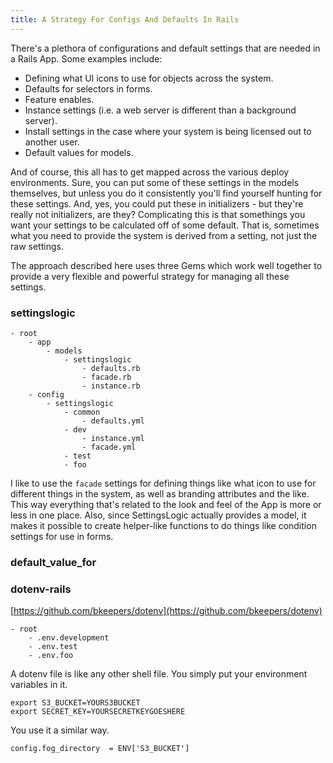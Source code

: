 ```yaml
---
title: A Strategy For Configs And Defaults In Rails
---
```


There's a plethora of configurations and default settings that are needed in a Rails App. Some examples include:

- Defining what UI icons to use for objects across the system.
- Defaults for selectors in forms.
- Feature enables.
- Instance settings (i.e. a web server is different than a background server).
- Install settings in the case where your system is being licensed out to another user.
- Default values for models.

And of course, this all has to get mapped across the various deploy environments. Sure, you can put some of these settings in the models themselves, but unless you do it consistently you'll find yourself hunting for these settings. And, yes, you could put these in initializers - but they're really not initializers, are they? Complicating this is that somethings you want your settings to be calculated off of some default. That is, sometimes what you need to provide the system is derived from a setting, not just the raw settings.

The approach described here uses three Gems which work well together to provide a very flexible and powerful strategy for managing all these settings.

### settingslogic

```
- root
	- app
		- models
			- settingslogic
				- defaults.rb
				- facade.rb
				- instance.rb
	- config
		- settingslogic
			- common
				- defaults.yml
			- dev
				- instance.yml
				- facade.yml
			- test
			- foo
```

I like to use the `facade` settings for defining things like what icon to use for different things in the system, as well as branding attributes and the like. This way everything that's related to the look and feel of the App is more or less in one place. Also, since SettingsLogic actually provides a model, it makes it possible to create helper-like functions to do things like condition settings for use in forms.

### default_value_for

### dotenv-rails

[https://github.com/bkeepers/dotenv](https://github.com/bkeepers/dotenv)

```
- root
	- .env.development
	- .env.test
	- .env.foo
```

A dotenv file is like any other shell file. You simply put your environment variables in it.

```
export S3_BUCKET=YOURS3BUCKET
export SECRET_KEY=YOURSECRETKEYGOESHERE
```

You use it a similar way.

```
config.fog_directory  = ENV['S3_BUCKET']
```


